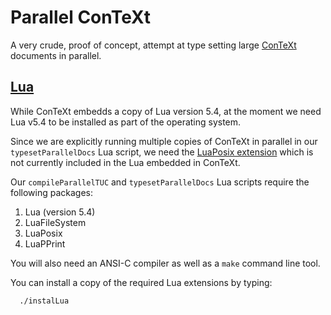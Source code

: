 # Parallel ConTeXt

A very crude, proof of concept, attempt at type setting large 
[ConTeXt](https://www.contextgarden.net) documents in parallel. 

## [Lua](https://www.lua.org/)

While ConTeXt embedds a copy of Lua version 5.4, at the moment we need Lua 
v5.4 to be installed as part of the operating system.

Since we are explicitly running multiple copies of ConTeXt in parallel in 
our `typesetParallelDocs` Lua script, we need the [LuaPosix 
extension](https://github.com/luaposix/luaposix) which is not currently 
included in the Lua embedded in ConTeXt. 

Our `compileParallelTUC` and `typesetParallelDocs` Lua scripts require the 
following packages: 

1. Lua (version 5.4)
2. LuaFileSystem
3. LuaPosix
4. LuaPPrint

You will also need an ANSI-C compiler as well as a `make` command line 
tool. 

You can install a copy of the required Lua extensions by typing:

```
  ./instalLua
```

